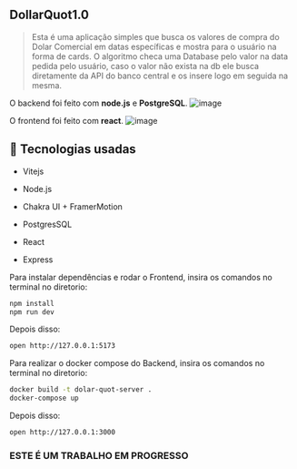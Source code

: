 ## DollarQuot1.0
>Esta é uma aplicação simples que busca os valores de compra do Dolar Comercial em datas específicas e mostra para o usuário na forma de cards. 
O algoritmo checa uma Database pelo valor na data pedida pelo usuário, caso o valor não exista na db ele busca diretamente da API do banco central e os insere logo em seguida na mesma. 

O backend foi feito com **node.js** e **PostgreSQL**.
![image](https://github.com/user-attachments/assets/b608b91f-b77f-4589-a2fd-daa31409ffdd)

O frontend foi feito com **react**.
![image](https://github.com/user-attachments/assets/e66fc6af-e934-48c6-8219-fbba410f0124)

## 🚀 Tecnologias usadas

- Vitejs

- Node.js

- Chakra UI + FramerMotion

- PostgresSQL

- React
- Express

Para instalar dependências e rodar o Frontend, insira os comandos no terminal no diretorio:
```bash
npm install
npm run dev
```
Depois disso:
```bash
open http://127.0.0.1:5173
```
Para realizar o docker compose do Backend, insira os comandos no terminal no diretorio:
```bash
docker build -t dolar-quot-server .
docker-compose up  
```
Depois disso:
```bash
open http://127.0.0.1:3000
```

### ESTE É UM TRABALHO EM PROGRESSO 

